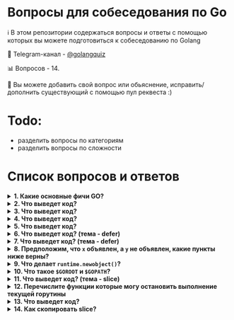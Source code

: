 
# Вопросы для собеседования по Go

:information_source: В этом репозитории содержаться вопросы и ответы с помощью которых вы можете подготовиться к собеседованию по Golang

:iphone: Telegram-канал - [@golangquiz](https://t.me/golangquiz)

:bar_chart: Вопросов - 14.

:pencil: Вы можете добавить свой вопрос или обьяснение, исправить/дополнить существующий с помощью пул реквеста :)

# Todo:
- разделить вопросы по категориям
- разделить вопросы по сложности

# Список вопросов и ответов

<details>
<summary><b>1. Какие основные фичи GO?</b></summary><br>

* Сильная статическая типизация - тип переменных не может быть изменен с течением времени, и они должны быть определены во время компиляции
* Быстрое время компиляции
* Встроенная конкурентность
* Встроеный сборщик мусора
* Компилируется в один бинарник - все, что вам нужно для запуска приложения. Очень полезно для управления версиями во время выполнения.

</details>

<details>
<summary><b>2. Что выведет код?</b></summary><br>

```golang
package main
 
import (
	"fmt"
	"sync"
	"time"
)
 
func main() {
	var wg sync.WaitGroup
	
	wg.Add(1)
	go func() {
		time.Sleep(time.Second * 2)
		fmt.Println("1")
		wg.Done()
	}()

	go func() {
		fmt.Println("2")
	}()

	wg.Wait()
	fmt.Println("3")
}
````

<details>
<summary><b>Ответ</b></summary><br>
всегда 2 1 3
</details>

</details>

<details>
<summary><b>3. Что выведет код?</b></summary><br>

```golang
package main

import (
	"context"
	"fmt"
	"time"
)

func main() {
	timeout := 3 * time.Second
	ctx, cancel := context.WithTimeout(context.Background(), timeout)
	defer cancel()

	select {
	case <-time.After(1 * time.Second):
		fmt.Println("waited for 1 sec")
	case <-time.After(2 * time.Second):
		fmt.Println("waited for 2 sec")
	case <-time.After(3 * time.Second):
		fmt.Println("waited for 3 sec")
	case <-ctx.Done():
		fmt.Println(ctx.Err())
	}
}
```

<details>
<summary><b>Ответ</b></summary><br>
waited for 1 sec
</details>

</details>

<details>
<summary><b>4. Что выведет код?</b></summary><br>

```golang
package main

import (
	"container/heap"
	"fmt"
)

type IntHeap []int

func (h IntHeap) Len() int           { return len(h) }
func (h IntHeap) Less(i, j int) bool { return h[i] < h[j] }
func (h IntHeap) Swap(i, j int)      { h[i], h[j] = h[j], h[i] }

func (h *IntHeap) Push(x interface{}) {
	*h = append(*h, x.(int))
}

func (h *IntHeap) Pop() interface{} {
	old := *h
	n := len(old)
	x := old[n-1]
	*h = old[0 : n-1]
	return x
}

func main() {
	h := &IntHeap{2, 1, 5}
	heap.Init(h)
	fmt.Printf("first: %d\n", (*h)[0])
}
```

<details>
<summary><b>Ответ</b></summary><br>
first: 1
</details>

</details>

<details>
<summary><b>5. Что выведет код?</b></summary><br>

```golang
package main

import (
	"fmt"
)

func mod(a []int) {
	// Как и почему изменится вывод если раскомментировать строку ниже?
	// a = append(a, 125)
	
	for i := range a {
		a[i] = 5
	}
	
	fmt.Println(a)
}

func main() {
	sl := []int{1, 2, 3, 4}
	mod(sl)
	fmt.Println(sl)
}
```

<details>
<summary><b>Ответ</b></summary><br>
[5 5 5 5]<br>
[5 5 5 5]<br>
если раскомментировать `a = append(a, 125)`<br>
[5 5 5 5 5]<br>
[1 2 3 4]
</details>

</details>

<details>
<summary><b>6. Что выведет код? (тема - defer)</b></summary><br>

```golang
package main

import (
	"fmt"
)

func main() {
	i := 0
	defer fmt.Println(i)
	i++
	return
}
```

<details>
<summary><b>Ответ</b></summary><br>
0
</details>

</details>

<details>
<summary><b>7. Что выведет код? (тема - defer)</b></summary><br>

```golang
package main

import (
	"fmt"
)

func main() {
	for i := 0; i < 5; i++ {
		defer func(i *int) {
			fmt.Printf("%v ", *i)
		}(&i)
	}

}
```

<details>
<summary><b>Ответ</b></summary><br>
5 5 5 5 5
</details>

</details>

<details>
<summary><b>8. Предположим, что <code>x</code> объявлен, а <code>y</code> не объявлен, какие пункты ниже верны?</b></summary><br>

```golang
x, _ := f()
x, _ = f()
x, y := f()
x, y = f()
```

<details>
<summary><b>Ответ</b></summary><br>
x, _ = f()<br>
x, y := f()
</details>

</details>

<details>
<summary><b>9. Что делает <code>runtime.newobject()</code>?</b></summary><br>

Выделяет память в куче.
https://golang.org/pkg/runtime/?m=all#newobject

</details>


<details>
<summary><b>10. Что такое <code>$GOROOT</code> и <code>$GOPATH</code>?</b></summary><br>

<code>$GOROOT</code> каталог для стандартной библиотеки, включая исполняемые файлы и исходный код.<br>
<code>$GOPATH</code> каталго для внешних пакетов.

</details>


<details>
<summary><b>11. Что выведет код? (тема - slice)</b></summary><br>

```golang
package main

import (
	"fmt"
)

func main() {
	test1 := []int{1, 2, 3, 4, 5}
	test1 = test1[:3]
	test2 := test1[3:]
	fmt.Println(test2[:2])
}
```

<details>
<summary><b>Ответ</b></summary><br>
[4 5]
</details>

</details>


<details>
<summary><b>12. Перечислите функции которые могу остановить выполнение текущей горутины</b></summary><br>

runtime.Gosched<br>
runtime.gopark<br>
runtime.notesleep<br>
runtime.Goexit

</details>

<details>
<summary><b>13. Что выведет код?</b></summary><br>

Следует воспользоваться встроенной функцией <code>copy</code>:

```golang
x := []int{1, 2}
y := []int{3, 4}
ref := x
x = y
fmt.Println(x, y, ref)
```

<details>
<summary><b>Ответ</b></summary><br>
<code>[3 4] [3 4] [1 2]</code>
</details>

</details>

<details>
<summary><b>14. Как скопировать slice?</b></summary><br>

Следует воспользоваться встроенной функцией <code>copy</code>:

```golang
x := []int{1, 2}
y := []int{3, 4}
ref := x
copy(x, y)
fmt.Println(x, y, ref)
// Output: [3 4] [3 4] [3 4]
```

</details>

